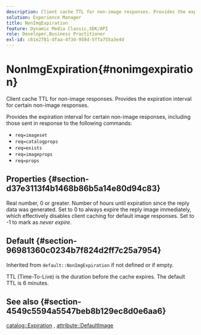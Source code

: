 ```yaml
---
description: Client cache TTL for non-image responses. Provides the expiration interval for certain non-image responses.
solution: Experience Manager
title: NonImgExpiration
feature: Dynamic Media Classic,SDK/API
role: Developer,Business Practitioner
exl-id: c61e2781-dfaa-4f3d-958d-5ffa755a3e4d
---
```

# NonImgExpiration{#nonimgexpiration}

Client cache TTL for non-image responses. Provides the expiration interval for certain non-image responses.

Provides the expiration interval for certain non-image responses, including those sent in response to the following commands:

* `req=imageset` 
* `req=catalogprops` 
* `req=exists` 
* `req=imageprops` 
* `req=props`

## Properties {#section-d37e3113f4b1468b86b5a14e80d94c83}

Real number, 0 or greater. Number of hours until expiration since the reply data was generated. Set to 0 to always expire the reply image immediately, which effectively disables client caching for default image responses. Set to -1 to mark as *never expire*.

## Default {#section-96981360c0234b7f824d2ff7c25a7954}

Inherited from `default::NonImgExpiration` if not defined or if empty.

TTL (Time-To-Live) is the duration before the cache expires. The default TTL is 6 minutes.

## See also {#section-4549c5594a5547beb8b129ec8d0e6aa6}

[catalog::Expiration](../../../../../is-api/image-catalog/image-serving-api-ref/c-image-catalog-reference/c-image-svg-data-reference/c-image-data-reference/r-expiration-cat.md#reference-a7afd668ecbb4d2da65d86259aa6a28a) , [attribute::DefaultImage](../../../../../is-api/image-catalog/image-serving-api-ref/c-image-catalog-reference/c-attributes-reference/r-is-cat-defaultimage.md#reference-8e9900e129f54ed68462a3c2fc3bc433)
